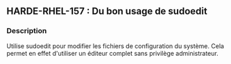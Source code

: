 ## HARDE-RHEL-157 : Du bon usage de sudoedit

### Description

Utilise sudoedit pour modifier les fichiers de configuration du système. Cela permet en effet d'utiliser un éditeur complet sans privilège administrateur.

